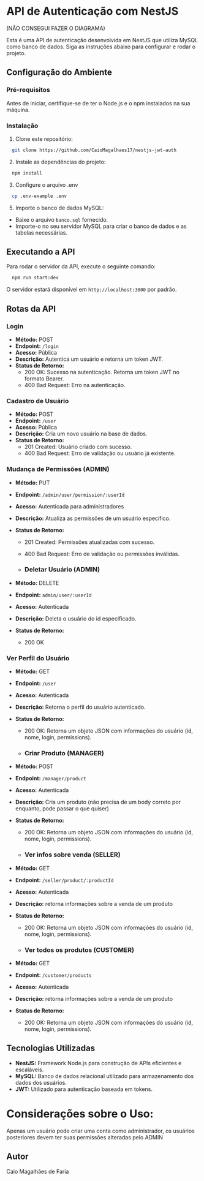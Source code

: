 # API de Autenticação com NestJS

(NÃO CONSEGUI FAZER O DIAGRAMA)

Esta é uma API de autenticação desenvolvida em NestJS que utiliza MySQL como banco de dados. Siga as instruções abaixo para configurar e rodar o projeto.

## Configuração do Ambiente

### Pré-requisitos

Antes de iniciar, certifique-se de ter o Node.js e o npm instalados na sua máquina.

### Instalação

1. Clone este repositório:

```bash
  git clone https://github.com/CaioMagalhaes17/nestjs-jwt-auth
```


2. Instale as dependências do projeto:

```bash
  npm install
```

3. Configure o arquivo .env

```bash
  cp .env-example .env
```

5. Importe o banco de dados MySQL:

- Baixe o arquivo `banco.sql` fornecido.
- Importe-o no seu servidor MySQL para criar o banco de dados e as tabelas necessárias.

## Executando a API

Para rodar o servidor da API, execute o seguinte comando:

```bash
  npm run start:dev
```


O servidor estará disponível em `http://localhost:3000` por padrão.

## Rotas da API

### Login

- **Método:** POST
- **Endpoint:** `/login`
- **Acesso:** Pública
- **Descrição:** Autentica um usuário e retorna um token JWT.
- **Status de Retorno:**
  - 200 OK: Sucesso na autenticação. Retorna um token JWT no formato Bearer.
  - 400 Bad Request: Erro na autenticação.

### Cadastro de Usuário

- **Método:** POST
- **Endpoint:** `/user`
- **Acesso:** Pública
- **Descrição:** Cria um novo usuário na base de dados.
- **Status de Retorno:**
  - 201 Created: Usuário criado com sucesso.
  - 400 Bad Request: Erro de validação ou usuário já existente.

### Mudança de Permissões (ADMIN)

- **Método:** PUT
- **Endpoint:** `/admin/user/permission/:userId`
- **Acesso:** Autenticada para administradores
- **Descrição:** Atualiza as permissões de um usuário específico.
- **Status de Retorno:**
  - 201 Created: Permissões atualizadas com sucesso.
  - 400 Bad Request: Erro de validação ou permissões inválidas.
 
  - ### Deletar Usuário (ADMIN)

- **Método:** DELETE
- **Endpoint:** `admin/user/:userId`
- **Acesso:** Autenticada
- **Descrição:** Deleta o usuário do id especificado.
- **Status de Retorno:**
  - 200 OK

### Ver Perfil do Usuário

- **Método:** GET
- **Endpoint:** `/user`
- **Acesso:** Autenticada
- **Descrição:** Retorna o perfil do usuário autenticado.
- **Status de Retorno:**
  - 200 OK: Retorna um objeto JSON com informações do usuário (id, nome, login, permissions).
 
  - ### Criar Produto (MANAGER)

- **Método:** POST
- **Endpoint:** `/manager/product`
- **Acesso:** Autenticada
- **Descrição:** Cria um produto (não precisa de um body correto por enquanto, pode passar o que quiser)
- **Status de Retorno:**
  - 200 OK: Retorna um objeto JSON com informações do usuário (id, nome, login, permissions).
 
  - ### Ver infos sobre venda (SELLER)

- **Método:** GET
- **Endpoint:** `/seller/product/:productId`
- **Acesso:** Autenticada
- **Descrição:** retorna informações sobre a venda de um produto
- **Status de Retorno:**
  - 200 OK: Retorna um objeto JSON com informações do usuário (id, nome, login, permissions).
 
   - ### Ver todos os produtos (CUSTOMER)

- **Método:** GET
- **Endpoint:** `/customer/products`
- **Acesso:** Autenticada
- **Descrição:** retorna informações sobre a venda de um produto
- **Status de Retorno:**
  - 200 OK: Retorna um objeto JSON com informações do usuário (id, nome, login, permissions).

## Tecnologias Utilizadas

- **NestJS:** Framework Node.js para construção de APIs eficientes e escaláveis.
- **MySQL:** Banco de dados relacional utilizado para armazenamento dos dados dos usuários.
- **JWT:** Utilizado para autenticação baseada em tokens.


# Considerações sobre o Uso:
  Apenas um usuário pode criar uma conta como administrador, os usuários posteriores devem ter suas permissões alteradas pelo ADMIN

## Autor

Caio Magalhães de Faria
